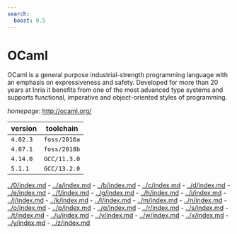 ```yaml
---
search:
  boost: 0.5
---
```

# OCaml

OCaml is a general purpose industrial-strength programming language  with an emphasis on expressiveness and safety. Developed for more than 20 years at Inria  it benefits from one of the most advanced type systems and supports functional,  imperative and object-oriented styles of programming.

*homepage*: <http://ocaml.org/>

version | toolchain
--------|----------
``4.02.3`` | ``foss/2016a``
``4.07.1`` | ``foss/2018b``
``4.14.0`` | ``GCC/11.3.0``
``5.1.1`` | ``GCC/13.2.0``

[../0/index.md](0) - [../a/index.md](a) - [../b/index.md](b) - [../c/index.md](c) - [../d/index.md](d) - [../e/index.md](e) - [../f/index.md](f) - [../g/index.md](g) - [../h/index.md](h) - [../i/index.md](i) - [../j/index.md](j) - [../k/index.md](k) - [../l/index.md](l) - [../m/index.md](m) - [../n/index.md](n) - [../o/index.md](o) - [../p/index.md](p) - [../q/index.md](q) - [../r/index.md](r) - [../s/index.md](s) - [../t/index.md](t) - [../u/index.md](u) - [../v/index.md](v) - [../w/index.md](w) - [../x/index.md](x) - [../y/index.md](y) - [../z/index.md](z)

